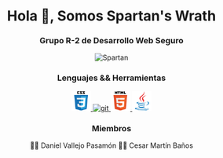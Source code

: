 <h1 align="center">Hola 👋, Somos Spartan's Wrath</h1>
<h3 align="center">Grupo R-2 de Desarrollo Web Seguro</h3>

<div align="center">
  <img height="200" src="InfinitumWardens/src/main/resources/static/images/infinitumwardens.png" alt="Spartan" />
</div>  
<h3 align="center">Lenguajes && Herramientas</h3>
<p align="center"> <a href="https://www.w3schools.com/css/" target="_blank" rel="noreferrer"> <img src="https://raw.githubusercontent.com/devicons/devicon/master/icons/css3/css3-original-wordmark.svg" alt="css3" width="40" height="40"/> </a> <a href="https://git-scm.com/" target="_blank" rel="noreferrer"> <img src="https://www.vectorlogo.zone/logos/git-scm/git-scm-icon.svg" alt="git" width="40" height="40"/> </a> <a href="https://www.w3.org/html/" target="_blank" rel="noreferrer"> <img src="https://raw.githubusercontent.com/devicons/devicon/master/icons/html5/html5-original-wordmark.svg" alt="html5" width="40" height="40"/> </a> <a href="https://www.java.com" target="_blank" rel="noreferrer"> <img src="https://raw.githubusercontent.com/devicons/devicon/master/icons/java/java-original.svg" alt="java" width="40" height="40"/> </a> </p>

<h3 align="center">Miembros</h3>
<div align="center">
👨‍🎓 Daniel Vallejo Pasamón
👨‍🎓 Cesar Martín Baños
</div>
